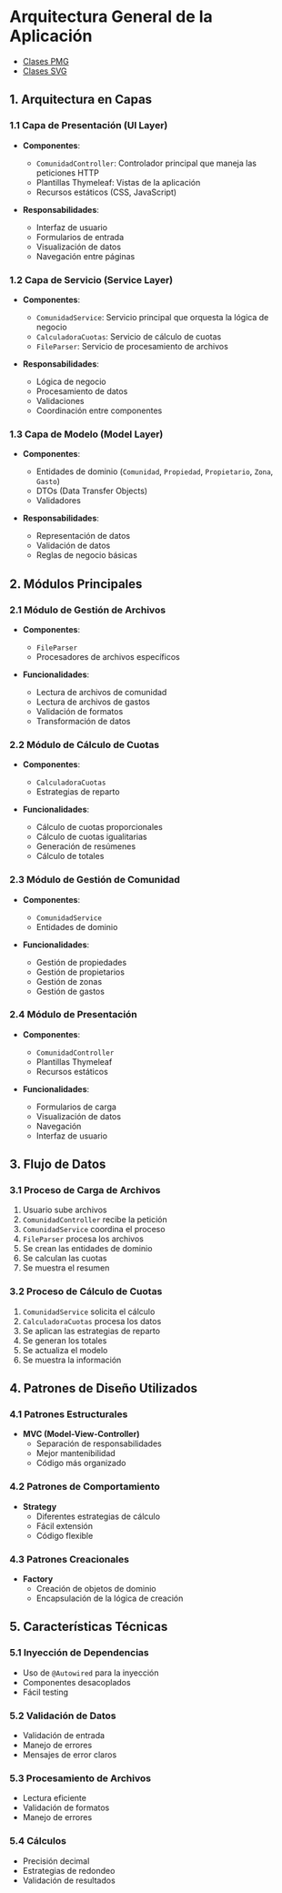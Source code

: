 # Arquitectura General de la Aplicación

- [Clases PMG](./Diagrama%clases.png)
- [Clases SVG](./Diagrama%clases.svg)

## 1. Arquitectura en Capas

### 1.1 Capa de Presentación (UI Layer)
- **Componentes**:
  - `ComunidadController`: Controlador principal que maneja las peticiones HTTP
  - Plantillas Thymeleaf: Vistas de la aplicación
  - Recursos estáticos (CSS, JavaScript)

- **Responsabilidades**:
  - Interfaz de usuario
  - Formularios de entrada
  - Visualización de datos
  - Navegación entre páginas

### 1.2 Capa de Servicio (Service Layer)
- **Componentes**:
  - `ComunidadService`: Servicio principal que orquesta la lógica de negocio
  - `CalculadoraCuotas`: Servicio de cálculo de cuotas
  - `FileParser`: Servicio de procesamiento de archivos

- **Responsabilidades**:
  - Lógica de negocio
  - Procesamiento de datos
  - Validaciones
  - Coordinación entre componentes

### 1.3 Capa de Modelo (Model Layer)
- **Componentes**:
  - Entidades de dominio (`Comunidad`, `Propiedad`, `Propietario`, `Zona`, `Gasto`)
  - DTOs (Data Transfer Objects)
  - Validadores

- **Responsabilidades**:
  - Representación de datos
  - Validación de datos
  - Reglas de negocio básicas

## 2. Módulos Principales

### 2.1 Módulo de Gestión de Archivos
- **Componentes**:
  - `FileParser`
  - Procesadores de archivos específicos

- **Funcionalidades**:
  - Lectura de archivos de comunidad
  - Lectura de archivos de gastos
  - Validación de formatos
  - Transformación de datos

### 2.2 Módulo de Cálculo de Cuotas
- **Componentes**:
  - `CalculadoraCuotas`
  - Estrategias de reparto

- **Funcionalidades**:
  - Cálculo de cuotas proporcionales
  - Cálculo de cuotas igualitarias
  - Generación de resúmenes
  - Cálculo de totales

### 2.3 Módulo de Gestión de Comunidad
- **Componentes**:
  - `ComunidadService`
  - Entidades de dominio

- **Funcionalidades**:
  - Gestión de propiedades
  - Gestión de propietarios
  - Gestión de zonas
  - Gestión de gastos

### 2.4 Módulo de Presentación
- **Componentes**:
  - `ComunidadController`
  - Plantillas Thymeleaf
  - Recursos estáticos

- **Funcionalidades**:
  - Formularios de carga
  - Visualización de datos
  - Navegación
  - Interfaz de usuario

## 3. Flujo de Datos

### 3.1 Proceso de Carga de Archivos
1. Usuario sube archivos
2. `ComunidadController` recibe la petición
3. `ComunidadService` coordina el proceso
4. `FileParser` procesa los archivos
5. Se crean las entidades de dominio
6. Se calculan las cuotas
7. Se muestra el resumen

### 3.2 Proceso de Cálculo de Cuotas
1. `ComunidadService` solicita el cálculo
2. `CalculadoraCuotas` procesa los datos
3. Se aplican las estrategias de reparto
4. Se generan los totales
5. Se actualiza el modelo
6. Se muestra la información

## 4. Patrones de Diseño Utilizados

### 4.1 Patrones Estructurales
- **MVC (Model-View-Controller)**
  - Separación de responsabilidades
  - Mejor mantenibilidad
  - Código más organizado

### 4.2 Patrones de Comportamiento
- **Strategy**
  - Diferentes estrategias de cálculo
  - Fácil extensión
  - Código flexible

### 4.3 Patrones Creacionales
- **Factory**
  - Creación de objetos de dominio
  - Encapsulación de la lógica de creación

## 5. Características Técnicas

### 5.1 Inyección de Dependencias
- Uso de `@Autowired` para la inyección
- Componentes desacoplados
- Fácil testing

### 5.2 Validación de Datos
- Validación de entrada
- Manejo de errores
- Mensajes de error claros

### 5.3 Procesamiento de Archivos
- Lectura eficiente
- Validación de formatos
- Manejo de errores

### 5.4 Cálculos
- Precisión decimal
- Estrategias de redondeo
- Validación de resultados